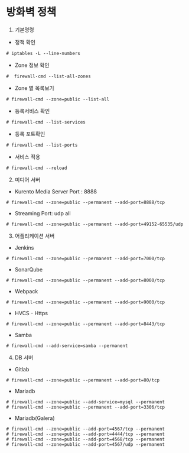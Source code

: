 # 방화벽 정책

1. 기본명령
  * 정책 확인
  ```
  # iptables -L --line-numbers
  ```
  * Zone 정보 확인
  ```
  #  firewall-cmd --list-all-zones 
  ```
  * Zone 별 목록보기
  ```
  # firewall-cmd --zone=public --list-all
  ```
  * 등록서비스 확인
  ```
  # firewall-cmd --list-services
  ```
  * 등록 포트확인
  ```
  # firewall-cmd --list-ports
  ```
  * 서비스 적용
  ```
  # firewall-cmd --reload
  ```

2. 미디어 서버
  * Kurento Media Server Port : 8888
  ```
  # firewall-cmd --zone=public --permanent --add-port=8888/tcp
  ```
  * Streaming Port: udp all
  ```
  # firewall-cmd --zone=public --permanent --add-port=49152-65535/udp
  ```
     
3. 어플리케이션 서버
  * Jenkins
  ```
  # firewall-cmd --zone=public --permanent --add-port=7000/tcp
  ```
  * SonarQube
  ```
  # firewall-cmd --zone=public --permanent --add-port=8000/tcp
  ```
  * Webpack
  ```
  # firewall-cmd --zone=public --permanent --add-port=9000/tcp
  ```
  * HVCS - Https
  ```
  # firewall-cmd --zone=public --permanent --add-port=8443/tcp
  ```
  * Samba
  ```
  # firewall-cmd --add-service=samba --permanent
  ```
  
4. DB 서버
  * Gitlab
  ```
  # firewall-cmd --zone=public --permanent --add-port=80/tcp
  ```
  * Mariadb
  ```
  # firewall-cmd --zone=public --add-service=mysql --permanent
  # firewall-cmd --zone=public --permanent --add-port=3306/tcp
  ```
  * Mariadb(Galera)
  ```
  # firewall-cmd --zone=public --add-port=4567/tcp --permanent
  # firewall-cmd --zone=public --add-port=4444/tcp --permanent
  # firewall-cmd --zone=public --add-port=4568/tcp --permanent
  # firewall-cmd --zone=public --add-port=4567/udp --permanent
  ```
